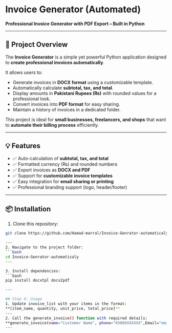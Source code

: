 
# Invoice Generator (Automated)

**Professional Invoice Generator with PDF Export – Built in Python**

---

## 🚀 Project Overview
The **Invoice Generator** is a simple yet powerful Python application designed to **create professional invoices automatically**.  

It allows users to:  

- Generate invoices in **DOCX format** using a customizable template.  
- Automatically calculate **subtotal, tax, and total**.  
- Display amounts in **Pakistani Rupees (₨)** with rounded values for a professional look.  
- Convert invoices into **PDF format** for easy sharing.  
- Maintain a history of invoices in a dedicated folder.  

This project is ideal for **small businesses, freelancers, and shops** that want to **automate their billing process** efficiently.  

---

## 💡 Features
- ✅ Auto-calculation of **subtotal, tax, and total**  
- ✅ Formatted currency (₨) and rounded numbers  
- ✅ Export invoices as **DOCX and PDF**  
- ✅ Support for **customizable invoice templates**  
- ✅ Easy integration for **email sharing or printing**  
- ✅ Professional branding support (logo, header/footer)  

---

## 📦 Installation
1. Clone this repository:  
```bash
git clone https://github.com/Hamad-marral/Invoice-Genrator-automaticaly.git

---
2. Navigate to the project folder:
```bash
cd Invoice-Genrator-automaticaly
---

3. Install dependencies:
```bash
pip install docxtpl docx2pdf

---

## Step 4: Usage
1. Update invoice_list with your items in the format:
**[item_name, quantity, unit_price, total_price]**
---
2. Call the generate_invoice() function with required details:
**generate_invoice(name="Customer Name", phone="0300XXXXXXX",Email="email", invoice_list=items)**
---
